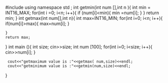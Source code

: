 #include<iostream>
using namespace std ;
int getmin(int num [],int n ){
    int min = INT16_MAX;
    for(int i =0; i<n; i++){
        if (num[i]<min){
            min =num[i];
    }
    }
    return min;
}
int getmax(int num[],int n){
    int max=INT16_MIN;
    for(int i=0; i<n; i++){
        if(num[i]>max){
            max=num[i];
        }
        
    }
    return max;
}
     int main (){
    int size;
    cin>>size;
     int num [100];
     for(int i=0; i<size; i++){
        cin>>num[i]; 
     }  
     
     cout<<"getmaximum value is :"<<getmax( num,size)<<endl;
     cout<<"getminimum value is :"<<getmin(num,size)<<endl;
     
     
}
